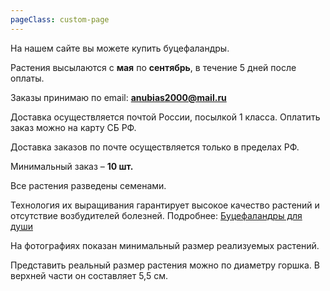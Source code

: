 ```yaml
---
pageClass: custom-page
---
```

На нашем сайте вы можете купить буцефаландры.

Растения высылаются с **мая** по **сентябрь**, в течение 5 дней после оплаты.

Заказы принимаю по email: [**anubias2000@mail.ru**](mailto:anubias2000@mail.ru)

Доставка осуществляется почтой России, посылкой 1 класса. Оплатить заказ можно на карту СБ РФ.

Доставка заказов по почте осуществляется только в пределах РФ.

Минимальный заказ – **10 шт.**

Все растения разведены семенами.

Технология их выращивания гарантирует высокое качество растений и отсутствие возбудителей болезней.
Подробнее: [Буцефаландры для души](/breeding/)

На фотографиях показан минимальный размер реализуемых растений.

Представить реальный размер растения можно по диаметру горшка. В верхней части он составляет 5,5 см.

<Shop/>
